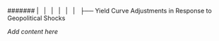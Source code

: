####### |   |   |   |   |   |   ├── Yield Curve Adjustments in Response to Geopolitical Shocks

*Add content here*